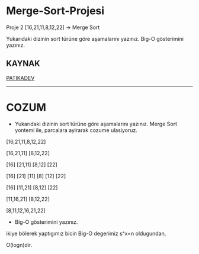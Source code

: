 # Merge-Sort-Projesi 

Proje 2
[16,21,11,8,12,22] -> Merge Sort

Yukarıdaki dizinin sort türüne göre aşamalarını yazınız.
Big-O gösterimini yazınız.

## KAYNAK
[PATIKADEV](https://app.patika.dev/courses/veri-yapilari-ve-algoritmalar/merge-sort-proje)



-----------

# COZUM

* Yukarıdaki dizinin sort türüne göre aşamalarını yazınız.
Merge Sort yontemi ile, parcalara ayirarak cozume ulasiyoruz. 

[16,21,11,8,12,22]

[16,21,11]  [8,12,22]

[16]   [21,11]  [8,12]   [22]

[16]   [21]  [11]  [8]  [12]   [22]

[16]   [11,21]  [8,12]   [22]

[11,16,21]  [8,12,22]

[8,11,12,16,21,22]

* Big-O gösterimini yazınız.

ikiye bölerek yaptıgımız bicin Big-O degerimiz s^x=n oldugundan,

O(logn)dir.


